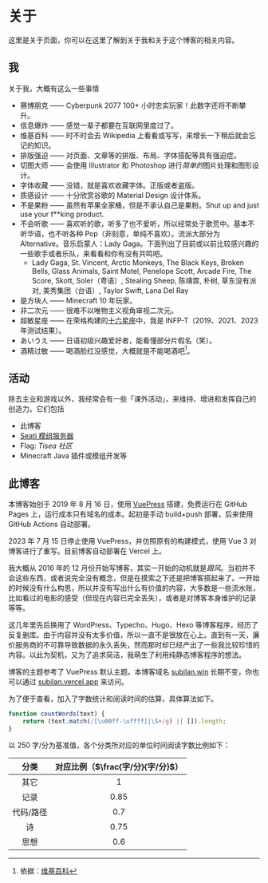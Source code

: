 # 关于

这里是关于页面，你可以在这里了解到关于我和关于这个博客的相关内容。

## 我

关于我，大概有这么一些事情

- 赛博朋克 —— Cyberpunk 2077 100+ 小时忠实玩家！此数字还将不断攀升。
- 信息爆炸 —— 感觉一辈子都要在互联网里度过了。
- 维基百科 —— 时不时会去 Wikipedia 上看看或写写，来增长一下稍后就会忘记的知识。
- 排版强迫 —— 对页面、文章等的排版、布局、字体搭配等具有强迫症。
- 切图大师 —— 会使用 Illustrator 和 Photoshop 进行*简单的*图片处理和图形设计。
- 字体收藏 —— 没错，就是喜欢收藏字体。正版或者盗版。
- 质感设计 —— 十分欣赏谷歌的 Material Design 设计体系。
- 不是果粉 —— 虽然有苹果全家桶，但是不承认自己是果粉。Shut up and just use your f**king product.
- 不会听歌 —— 喜欢听的歌，听多了也不爱听，所以经常处于歌荒中。基本不听华语，也不听各种 Pop（非刻意，单纯不喜欢）。流派大部分为 Alternative。音乐启蒙人：Lady Gaga。下面列出了目前或以前比较感兴趣的一些歌手或者乐队，来看看和你有没有共鸣吧。
  - Lady Gaga, St. Vincent, Arctic Monkeys, The Black Keys, Broken Bells, Glass Animals, Saint Motel, Penelope Scott, Arcade Fire, The Score, Skott, Soler（粤语）, Stealing Sheep, 陈靖霏, 朴树, 草东没有派对, 美秀集团（台语）, Taylor Swift, Lana Del Ray
- 是方块人 —— Minecraft 10 年玩家。
- 非二次元 —— 很难不以唯物主义视角审视二次元。
- 超敏星座 —— 在荣格构建的[十六星座](https://www.16personalities.com/ch/%E4%BA%BA%E6%A0%BC%E6%B5%8B%E8%AF%95)中，我是
  INFP-T（2019、2021、2023 年测试结果）。
- あいうえ —— 日语初级兴趣爱好者，能看懂部分片假名（笑）。
- 酒精过敏 —— 喝酒脸红没感觉，大概就是不能喝酒吧[^1]。

## 活动

除去主业和游戏以外，我经常会有一些「课外活动」，来维持、增进和发挥自己的创造力。它们包括
- 此博客
- [Seati 模组服务器](https://seati.cc)
- Flag: *Tisea 社区*
- Minecraft Java 插件或模组开发等

## 此博客

本博客始创于 2019 年 8 月 16 日，使用 [VuePress](https://vuepress.vuejs.org) 搭建，免费运行在 GitHub Pages 上，运行成本只有域名的成本。起初是手动 build+push 部署，后来使用 GitHub Actions 自动部署。

2023 年 7 月 15 日停止使用 VuePress，并仿照原有的构建模式，使用 Vue 3 对博客进行了重写。目前博客自动部署在 Vercel 上。

我大概从 2016 年的 12 月份开始写博客，其实一开始的动机就是*跟风*。当初并不会这些东西，或者说完全没有概念，但是在摸索之下还是把博客搭起来了。一开始的时候没有什么构思，所以并没有写出什么有价值的内容，大多数是一些流水账，比如看过的电影的感受（但现在内容已完全丢失），或者是对博客本身维护的记录等等。

这几年里先后换用了 WordPress、Typecho、Hugo、Hexo 等博客程序，经历了反复删库。由于内容并没有太多价值，所以一直不是很放在心上。直到有一天，廉价服务商的不可靠导致数据的永久丢失，然而那时却已经产出了一些我比较珍惜的内容。以此为契机，又为了追求简洁，我萌生了利用纯静态博客程序的想法。

博客的主题参考了 VuePress 默认主题。本博客域名 [subilan.win](https://subilan.win) 长期不变，你也可以通过 [subilan.vercel.app](https://subilan.vercel.app) 来访问。

为了便于查看，加入了字数统计和阅读时间的估算，具体算法如下。

```javascript
function countWords(text) {
    return (text.match(/[\u00ff-\uffff]|\S+/g) || []).length;
}
```

以 $250$ 字/分为基准值，各个分类所对应的单位时间阅读字数比例如下：

|  分类   | 对应比例（$\frac{字/分}{字/分}$） |
|:-----:|:-----------------------:|
|  其它   |           $1$           |
|  记录   |         $0.85$          |
| 代码/路径 |          $0.7$          |
|   诗   |         $0.75$          |
|  思想   |          $0.6$          |

[^1]: 依据：[维基百科](https://zh.wikipedia.org/wiki/%E9%85%92%E7%B2%BE%E5%8F%8D%E5%BA%94)
